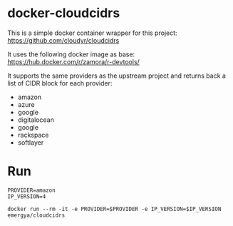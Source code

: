 # docker-cloudcidrs

This is a simple docker container wrapper for this project: https://github.com/cloudyr/cloudcidrs

It uses the following docker image as base: https://hub.docker.com/r/zamora/r-devtools/

It supports the same providers as the upstream project and returns back a list of CIDR block for each provider:

* amazon
* azure
* google
* digitalocean
* google
* rackspace
* softlayer

# Run

```
PROVIDER=amazon
IP_VERSION=4

docker run --rm -it -e PROVIDER=$PROVIDER -e IP_VERSION=$IP_VERSION emergya/cloudcidrs
```
